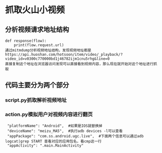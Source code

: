 # 抓取火山小视频

## 分析视频请求地址结构
```
def response(flow):
    print(flow.request.url)
通过mitmdump分析视频地址结构，发现视频地址都是https://api.huoshan.com/hotsoon/item/video/_playback/?video_id=v0300c770000bd1j46782ijm1cnu5rhg&line=0
直接复制这个地址在浏览器访问发现可以直接看到视频内容，那么现在就开始对这个地址进行抓取
```

## 代码主要分为两个部分
### script.py抓取解析视频地址
### action.py模拟用户对视频内容进行翻页
```
 "platformName": "Android",  #如果是IOS就替换掉
 "deviceName": "meizu_MA5",  #执行adb devices -l可以查看
 "appPackage": "com.ss.android.ugc.live",  #下面两个信息可以通过adb logcat|grep START 查看对应的应用包名，看cmp这一行
 "appActivity": ".main.MainActivity"
```

